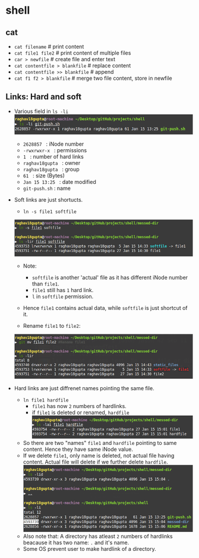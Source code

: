 # shell


## cat

- `cat filename`	# print content
- `cat file1 file2`	# print content of multiple files
- `car > newfile`	# create file and enter text
- `cat contentfile > blankfile`	# replace content
- `cat contentfile >> blankfile` # append
- `cat f1 f2 > blankfile`	# merge two file content, store in newfile

## Links: Hard and soft

- Various field in `ls -li`
	![ls -l](https://raw.githubusercontent.com/raghav18gupta/shell/master/messed-dir/static_files/ls-li.png)

	- `2628857 ` : iNode number
	- `-rwxrwxr-x ` : permissions
	- `1 ` : number of hard links
	- `raghav18gupta ` : owner
	- `raghav18gupta ` : group
	- `61 ` : size (Bytes)
	- `Jan 15 13:25 ` : date modified
	- `git-push.sh` : name

- Soft links are just shortucts.
	- `ln -s file1 softfile`

	![softlink](https://raw.githubusercontent.com/raghav18gupta/shell/master/messed-dir/static_files/softlink1.png)
	
	- Note: 
		- `softfile` is another 'actual' file as it has different iNode number than `file1`.
		- `file1` still has `1` hard link.
		- `l` in `softfile` permission.
	- Hence `file1` contains actual data, while `softfile` is just shortcut of it.
	
	- Rename `file1` to `file2`:

	![softlink](https://raw.githubusercontent.com/raghav18gupta/shell/master/messed-dir/static_files/softlink2.png)

- Hard links are just diffrenet names pointing the same file.
	- `ln file1 hardfile`
		- `file1` has now `2` numbers of hardlinks.
		- if `file1` is deleted or renamed, `hardfile`
		![softlink](https://raw.githubusercontent.com/raghav18gupta/shell/master/messed-dir/static_files/hardlink.png)
	- So there are two "names" `file1` and `hardfile` pointing to same content. Hence they have same iNode value.
	- If we delete `file1`, only name is deleted, not actual file having content. Actual file will delete if we further delete `hardfile`.
	![softlink](https://raw.githubusercontent.com/raghav18gupta/shell/master/messed-dir/static_files/hardlink2.png)
	- Also note that: A directory has atleast `2` numbers of hardlinks beacause it has two name: `.` and it's name.
	- Some OS prevent user to make hardlink of a directory.


